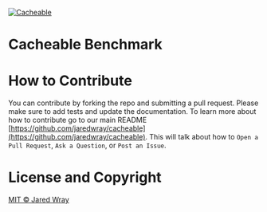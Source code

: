 [<img align="center" src="https://cacheable.org/symbol.svg" alt="Cacheable" />](https://github.com/jaredwray/cacheable)

# Cacheable Benchmark


# How to Contribute

You can contribute by forking the repo and submitting a pull request. Please make sure to add tests and update the documentation. To learn more about how to contribute go to our main README [https://github.com/jaredwray/cacheable](https://github.com/jaredwray/cacheable). This will talk about how to `Open a Pull Request`, `Ask a Question`, or `Post an Issue`.

# License and Copyright
[MIT © Jared Wray](./LICENSE)
